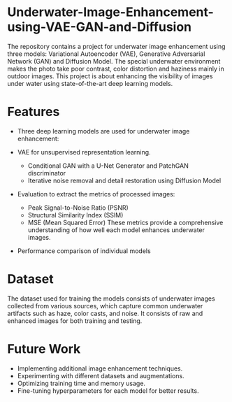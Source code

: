 # Underwater-Image-Enhancement-using-VAE-GAN-and-Diffusion
The repository contains a project for underwater image enhancement using three models: Variational Autoencoder (VAE), Generative Adversarial Network (GAN) and Diffusion Model. The special underwater environment makes the photo take poor contrast, color distortion and haziness mainly in outdoor images. This project is about enhancing the visibility of images under water using state-of-the-art deep learning models.

# Features

* Three deep learning models are used for underwater image enhancement:

* VAE for unsupervised representation learning.
   * Conditional GAN with a U-Net Generator and PatchGAN discriminator
   * Iterative noise removal and detail restoration using Diffusion Model

* Evaluation to extract the metrics of processed images:

   * Peak Signal-to-Noise Ratio (PSNR)
   * Structural Similarity Index (SSIM)
   * MSE (Mean Squared Error)
   These metrics provide a comprehensive understanding of how well each model enhances underwater images.
* Performance comparison of individual models
# Dataset
The dataset used for training the models consists of underwater images collected from various sources, which capture common underwater artifacts such as haze, color casts, and noise. It consists of raw and enhanced images for both training and testing.
# Future Work
* Implementing additional image enhancement techniques.
* Experimenting with different datasets and augmentations.
* Optimizing training time and memory usage.
* Fine-tuning hyperparameters for each model for better results.  
